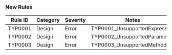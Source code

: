 ### New Rules

Rule ID | Category | Severity | Notes                        
--------|----------|----------|------------------------------
TYP0001 | Design   | Error    | TYP0001_UnsupportedExpression
TYP0002 | Design   | Error    | TYP0002_UnsupportedParameter
TYP0003 | Design   | Error    | TYP0003_UnsupportedMethod